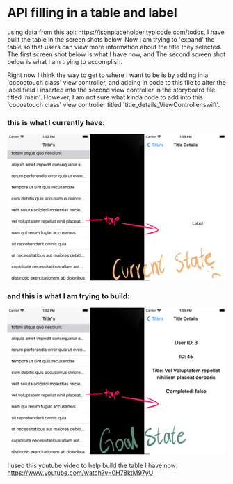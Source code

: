 #  API filling in a table and label

using data from this api: https://jsonplaceholder.typicode.com/todos, I have built the table in the screen shots below. Now I am trying to 'expand' the table so that users can view more information about the title they selected. The first screen shot below is what I have now, and The second screen shot below is what I am trying to accomplish.

Right now I think the way to get to where I want to be is by adding in a 'cocoatouch class' view controller, and adding in code to this file to alter the label field I inserted into the second view controller in the storyboard file titled 'main'. However, I am not sure what kinda code to add into this 'cocoatouch class' view controller titled 'title_details_ViewController.swift'.

### this is what I currently have: 
![current state](API_Filling_a_table/TitleDetails_CurrentState.png)
 
 ### and this is what I am trying to build: 
![goal state](API_Filling_a_table/TitleDetails_GoalState.png)

I used this youtube video to help build the table I have now: https://www.youtube.com/watch?v=0H78ktM97yU
